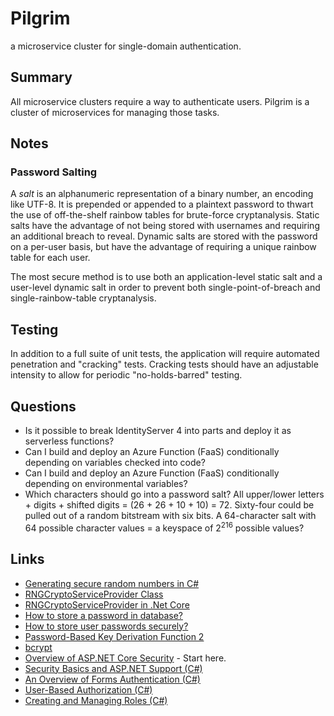 # Pilgrim
a microservice cluster for single-domain authentication.

## Summary

All microservice clusters require a way to authenticate users. Pilgrim is a cluster of microservices for managing those tasks.

## Notes

### Password Salting

A _salt_ is an alphanumeric representation of a binary number, an encoding like UTF-8. It is prepended or appended to a plaintext password to thwart the use of off-the-shelf rainbow tables for brute-force cryptanalysis. Static salts have the advantage of not being stored with usernames and requiring an additional breach to reveal. Dynamic salts are stored with the password on a per-user basis, but have the advantage of requiring a unique rainbow table for each user.

The most secure method is to use both an application-level static salt and a user-level dynamic salt in order to prevent both single-point-of-breach and single-rainbow-table cryptanalysis.

## Testing

In addition to a full suite of unit tests, the application will require automated penetration and "cracking" tests. Cracking tests should have an adjustable intensity to allow for periodic "no-holds-barred" testing.

## Questions

* Is it possible to break IdentityServer 4 into parts and deploy it as serverless functions?
* Can I build and deploy an Azure Function (FaaS) conditionally depending on variables checked into code?
* Can I build and deploy an Azure Function (FaaS) conditionally depending on environmental variables?
* Which characters should go into a password salt? All upper/lower letters + digits + shifted digits = (26 + 26 + 10 + 10) = 72. Sixty-four could be pulled out of a random bitstream with six bits. A 64-character salt with 64 possible character values = a keyspace of 2<sup>216</sup> possible values?

## Links

* [Generating secure random numbers in C#](https://stackify.com/csharp-random-numbers/)
* [RNGCryptoServiceProvider Class](https://docs.microsoft.com/en-us/dotnet/api/system.security.cryptography.rngcryptoserviceprovider?redirectedfrom=MSDN&view=netframework-4.8)
* [RNGCryptoServiceProvider in .Net Core](https://stackoverflow.com/questions/38632735/rngcryptoserviceprovider-in-net-core)
* [How to store a password in database?](https://www.geeksforgeeks.org/store-password-database/)
* [How to store user passwords securely?](https://nakedsecurity.sophos.com/2013/11/20/serious-security-how-to-store-your-users-passwords-safely/)
* [Password-Based Key Derivation Function 2](https://en.wikipedia.org/wiki/PBKDF2)
* [bcrypt](https://en.wikipedia.org/wiki/Bcrypt)
* [Overview of ASP.NET Core Security](https://docs.microsoft.com/en-us/aspnet/core/security/?view=aspnetcore-3.0) - Start here.
* [Security Basics and ASP.NET Support (C#)](https://docs.microsoft.com/en-us/aspnet/web-forms/overview/older-versions-security/introduction/security-basics-and-asp-net-support-cs)
* [An Overview of Forms Authentication (C#)](https://docs.microsoft.com/en-us/aspnet/web-forms/overview/older-versions-security/introduction/an-overview-of-forms-authentication-cs)
* [User-Based Authorization (C#)](https://docs.microsoft.com/en-us/aspnet/web-forms/overview/older-versions-security/membership/user-based-authorization-cs)
* [Creating and Managing Roles (C#)](https://docs.microsoft.com/en-us/aspnet/web-forms/overview/older-versions-security/roles/creating-and-managing-roles-cs)

